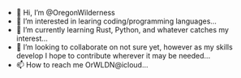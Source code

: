 - 👋 Hi, I’m @OregonWilderness
- 👀 I’m interested in learing coding/programming languages...
- 🌱 I’m currently learning Rust, Python, and whatever catches my interest...
- 💞️ I’m looking to collaborate on not sure yet, however as my skills develop I hope to contribute wherever it may be needed...
- 📫 How to reach me OrWLDN@icloud...

<!---
OregonWilderness/OregonWilderness is a ✨ special ✨ repository because its `README.md` (this file) appears on your GitHub profile.
You can click the Preview link to take a look at your changes.
--->
